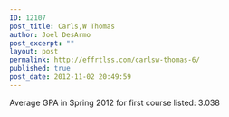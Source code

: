 ```yaml
---
ID: 12107
post_title: Carls,W Thomas
author: Joel DesArmo
post_excerpt: ""
layout: post
permalink: http://effrtlss.com/carlsw-thomas-6/
published: true
post_date: 2012-11-02 20:49:59
---
```

<p>Average GPA in Spring 2012 for first course listed: 3.038</p>